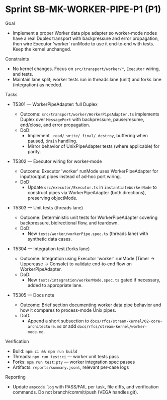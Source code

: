 # Sprint SB-MK-WORKER-PIPE-P1 (P1)

Goal

- Implement a proper Worker data pipe adapter so worker-mode nodes have a real Duplex transport with backpressure and error propagation, then wire Executor 'worker' runMode to use it end‑to‑end with tests. Keep the kernel unchanged.

Constraints

- No kernel changes. Focus on `src/transport/worker/*`, `Executor` wiring, and tests.
- Maintain lane split; worker tests run in threads lane (unit) and forks lane (integration) as needed.

Tasks

- T5301 — WorkerPipeAdapter: full Duplex
  - Outcome: `src/transport/worker/WorkerPipeAdapter.ts` implements Duplex over `MessagePort` with backpressure, pause/resume, end/close, and error propagation.
  - DoD:
    - Implement `_read/_write/_final/_destroy`, buffering when paused, `drain` handling.
    - Mirror behavior of UnixPipeAdapter tests (where applicable) for parity.

- T5302 — Executor wiring for worker-mode
  - Outcome: Executor 'worker' runMode uses WorkerPipeAdapter for input/output pipes instead of ad‑hoc port wiring.
  - DoD:
    - Update `src/executor/Executor.ts` in `instantiateWorkerNode` to construct pipes via WorkerPipeAdapter (both directions), preserving objectMode.

- T5303 — Unit tests (threads lane)
  - Outcome: Deterministic unit tests for WorkerPipeAdapter covering backpressure, bidirectional flow, and teardown.
  - DoD:
    - New `tests/worker/workerPipe.spec.ts` (threads lane) with synthetic data cases.

- T5304 — Integration test (forks lane)
  - Outcome: Integration using Executor 'worker' runMode (Timer → Uppercase → Console) to validate end‑to‑end flow on WorkerPipeAdapter.
  - DoD:
    - New `tests/integration/workerMode.spec.ts` gated if necessary, added to appropriate lane.

- T5305 — Docs note
  - Outcome: Brief section documenting worker data pipe behavior and how it compares to process-mode Unix pipes.
  - DoD:
    - Append a short subsection to `docs/rfcs/stream-kernel/02-core-architecture.md` or add `docs/rfcs/stream-kernel/worker-mode.md`.

Verification

- Build: `npm ci && npm run build`
- Threads: `npm run test:ci` — worker unit tests pass
- Forks: `npm run test:pty` — worker integration spec passes
- Artifacts: `reports/summary.jsonl`, relevant per‑case logs

Reporting

- Update `ampcode.log` with PASS/FAIL per task, file diffs, and verification commands. Do not branch/commit/push (VEGA handles git).

